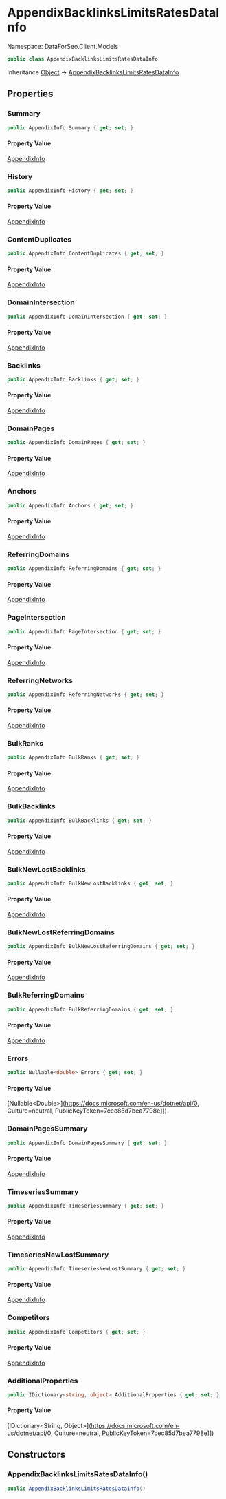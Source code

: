 # AppendixBacklinksLimitsRatesDataInfo

Namespace: DataForSeo.Client.Models

```csharp
public class AppendixBacklinksLimitsRatesDataInfo
```

Inheritance [Object](https://docs.microsoft.com/en-us/dotnet/api/Object) → [AppendixBacklinksLimitsRatesDataInfo](./AppendixBacklinksLimitsRatesDataInfo.md)

## Properties

### **Summary**

```csharp
public AppendixInfo Summary { get; set; }
```

#### Property Value

[AppendixInfo](./AppendixInfo.md)<br>

### **History**

```csharp
public AppendixInfo History { get; set; }
```

#### Property Value

[AppendixInfo](./AppendixInfo.md)<br>

### **ContentDuplicates**

```csharp
public AppendixInfo ContentDuplicates { get; set; }
```

#### Property Value

[AppendixInfo](./AppendixInfo.md)<br>

### **DomainIntersection**

```csharp
public AppendixInfo DomainIntersection { get; set; }
```

#### Property Value

[AppendixInfo](./AppendixInfo.md)<br>

### **Backlinks**

```csharp
public AppendixInfo Backlinks { get; set; }
```

#### Property Value

[AppendixInfo](./AppendixInfo.md)<br>

### **DomainPages**

```csharp
public AppendixInfo DomainPages { get; set; }
```

#### Property Value

[AppendixInfo](./AppendixInfo.md)<br>

### **Anchors**

```csharp
public AppendixInfo Anchors { get; set; }
```

#### Property Value

[AppendixInfo](./AppendixInfo.md)<br>

### **ReferringDomains**

```csharp
public AppendixInfo ReferringDomains { get; set; }
```

#### Property Value

[AppendixInfo](./AppendixInfo.md)<br>

### **PageIntersection**

```csharp
public AppendixInfo PageIntersection { get; set; }
```

#### Property Value

[AppendixInfo](./AppendixInfo.md)<br>

### **ReferringNetworks**

```csharp
public AppendixInfo ReferringNetworks { get; set; }
```

#### Property Value

[AppendixInfo](./AppendixInfo.md)<br>

### **BulkRanks**

```csharp
public AppendixInfo BulkRanks { get; set; }
```

#### Property Value

[AppendixInfo](./AppendixInfo.md)<br>

### **BulkBacklinks**

```csharp
public AppendixInfo BulkBacklinks { get; set; }
```

#### Property Value

[AppendixInfo](./AppendixInfo.md)<br>

### **BulkNewLostBacklinks**

```csharp
public AppendixInfo BulkNewLostBacklinks { get; set; }
```

#### Property Value

[AppendixInfo](./AppendixInfo.md)<br>

### **BulkNewLostReferringDomains**

```csharp
public AppendixInfo BulkNewLostReferringDomains { get; set; }
```

#### Property Value

[AppendixInfo](./AppendixInfo.md)<br>

### **BulkReferringDomains**

```csharp
public AppendixInfo BulkReferringDomains { get; set; }
```

#### Property Value

[AppendixInfo](./AppendixInfo.md)<br>

### **Errors**

```csharp
public Nullable<double> Errors { get; set; }
```

#### Property Value

[Nullable&lt;Double&gt;](https://docs.microsoft.com/en-us/dotnet/api/0, Culture=neutral, PublicKeyToken=7cec85d7bea7798e]])<br>

### **DomainPagesSummary**

```csharp
public AppendixInfo DomainPagesSummary { get; set; }
```

#### Property Value

[AppendixInfo](./AppendixInfo.md)<br>

### **TimeseriesSummary**

```csharp
public AppendixInfo TimeseriesSummary { get; set; }
```

#### Property Value

[AppendixInfo](./AppendixInfo.md)<br>

### **TimeseriesNewLostSummary**

```csharp
public AppendixInfo TimeseriesNewLostSummary { get; set; }
```

#### Property Value

[AppendixInfo](./AppendixInfo.md)<br>

### **Competitors**

```csharp
public AppendixInfo Competitors { get; set; }
```

#### Property Value

[AppendixInfo](./AppendixInfo.md)<br>

### **AdditionalProperties**

```csharp
public IDictionary<string, object> AdditionalProperties { get; set; }
```

#### Property Value

[IDictionary&lt;String, Object&gt;](https://docs.microsoft.com/en-us/dotnet/api/0, Culture=neutral, PublicKeyToken=7cec85d7bea7798e]])<br>

## Constructors

### **AppendixBacklinksLimitsRatesDataInfo()**

```csharp
public AppendixBacklinksLimitsRatesDataInfo()
```

